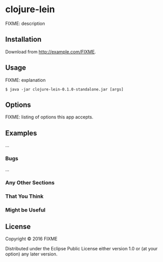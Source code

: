 # clojure-lein

FIXME: description

## Installation

Download from http://example.com/FIXME.

## Usage

FIXME: explanation

    $ java -jar clojure-lein-0.1.0-standalone.jar [args]

## Options

FIXME: listing of options this app accepts.

## Examples

...

### Bugs

...

### Any Other Sections
### That You Think
### Might be Useful

## License

Copyright © 2016 FIXME

Distributed under the Eclipse Public License either version 1.0 or (at
your option) any later version.
